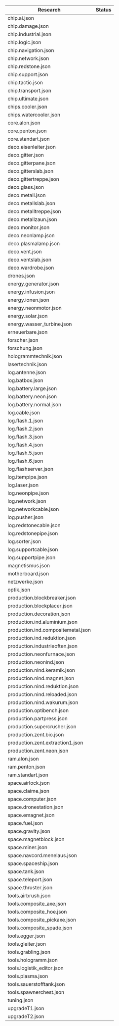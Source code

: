 Research  | Status
--------- | ------
chip.ai.json |
chip.damage.json |
chip.industrial.json |
chip.logic.json |
chip.navigation.json |
chip.network.json |
chip.redstone.json |
chip.support.json |
chip.tactic.json |
chip.transport.json |
chip.ultimate.json |
chips.cooler.json |
chips.watercooler.json |
core.alon.json |
core.penton.json |
core.standart.json |
deco.eisenleiter.json |
deco.gitter.json |
deco.gitterpane.json |
deco.gitterslab.json |
deco.gittertreppe.json |
deco.glass.json |
deco.metall.json |
deco.metallslab.json |
deco.metalltreppe.json |
deco.metallzaun.json |
deco.monitor.json |
deco.neonlamp.json |
deco.plasmalamp.json |
deco.vent.json |
deco.ventslab.json |
deco.wardrobe.json |
drones.json |
energy.generator.json |
energy.infusion.json |
energy.ionen.json |
energy.neonmotor.json |
energy.solar.json |
energy.wasser_turbine.json |
erneuerbare.json |
forscher.json |
forschung.json |
hologrammtechnik.json |
lasertechnik.json |
log.antenne.json |
log.batbox.json |
log.battery.large.json |
log.battery.neon.json |
log.battery.normal.json |
log.cable.json |
log.flash.1.json |
log.flash.2.json |
log.flash.3.json |
log.flash.4.json |
log.flash.5.json |
log.flash.6.json |
log.flashserver.json |
log.itempipe.json |
log.laser.json |
log.neonpipe.json |
log.network.json |
log.networkcable.json |
log.pusher.json |
log.redstonecable.json |
log.redstonepipe.json |
log.sorter.json |
log.supportcable.json |
log.supportpipe.json |
magnetismus.json |
motherboard.json |
netzwerke.json |
optik.json |
production.blockbreaker.json |
production.blockplacer.json |
production.decoration.json |
production.ind.aluminium.json |
production.ind.compositemetal.json |
production.ind.reduktion.json |
production.industrieoften.json |
production.neonfurnace.json |
production.neonind.json |
production.nind.keramik.json |
production.nind.magnet.json |
production.nind.reduktion.json |
production.nind.reloaded.json |
production.nind.wakurum.json |
production.optibench.json |
production.partpress.json |
production.supercrusher.json |
production.zent.bio.json |
production.zent.extraction1.json |
production.zent.neon.json |
ram.alon.json |
ram.penton.json |
ram.standart.json |
space.airlock.json |
space.claime.json |
space.computer.json |
space.dronestation.json |
space.emagnet.json |
space.fuel.json |
space.gravity.json |
space.magnetblock.json |
space.miner.json |
space.navcord.menelaus.json |
space.spaceship.json |
space.tank.json |
space.teleport.json |
space.thruster.json |
tools.airbrush.json |
tools.composite_axe.json |
tools.composite_hoe.json |
tools.composite_pickaxe.json |
tools.composite_spade.json |
tools.egger.json |
tools.gleiter.json |
tools.grabling.json |
tools.hologramm.json |
tools.logistik_editor.json |
tools.plasma.json |
tools.sauerstofftank.json |
tools.spawnerchest.json |
tuning.json |
upgradeT1.json |
upgradeT2.json |
